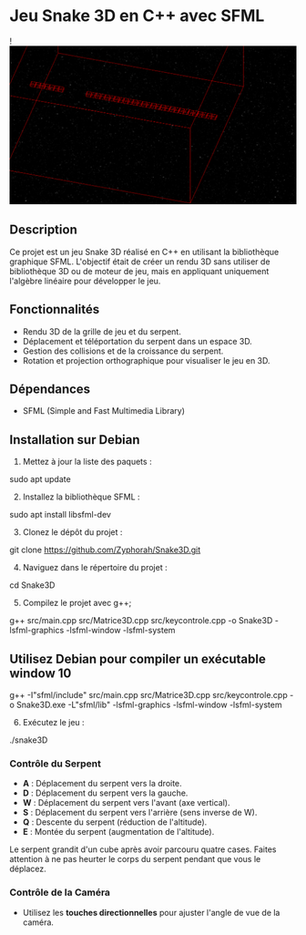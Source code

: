 # Jeu Snake 3D en C++ avec SFML
!![alt text](Game.png)

## Description
Ce projet est un jeu Snake 3D réalisé en C++ en utilisant la bibliothèque graphique SFML. L'objectif était de créer un rendu 3D sans utiliser de bibliothèque 3D ou de moteur de jeu, mais en appliquant uniquement l'algèbre linéaire pour développer le jeu.

## Fonctionnalités
- Rendu 3D de la grille de jeu et du serpent.
- Déplacement et téléportation du serpent dans un espace 3D.
- Gestion des collisions et de la croissance du serpent.
- Rotation et projection orthographique pour visualiser le jeu en 3D.

## Dépendances
- SFML (Simple and Fast Multimedia Library)

## Installation sur Debian

1. Mettez à jour la liste des paquets :

sudo apt update

2. Installez la bibliothèque SFML :

sudo apt install libsfml-dev

3. Clonez le dépôt du projet :

git clone https://github.com/Zyphorah/Snake3D.git

4. Naviguez dans le répertoire du projet :

cd Snake3D

5. Compilez le projet avec g++;

 g++ src/main.cpp src/Matrice3D.cpp src/keycontrole.cpp -o Snake3D -lsfml-graphics -lsfml-window -lsfml-system

 ## Utilisez Debian pour compiler un exécutable window 10 

 g++ -I"sfml/include" src/main.cpp src/Matrice3D.cpp src/keycontrole.cpp -o Snake3D.exe -L"sfml/lib" -lsfml-graphics -lsfml-window -lsfml-system

6. Exécutez le jeu :

./snake3D

### Contrôle du Serpent
- **A** : Déplacement du serpent vers la droite.
- **D** : Déplacement du serpent vers la gauche.
- **W** : Déplacement du serpent vers l'avant (axe vertical).
- **S** : Déplacement du serpent vers l'arrière (sens inverse de W).
- **Q** : Descente du serpent (réduction de l'altitude).
- **E** : Montée du serpent (augmentation de l'altitude).

Le serpent grandit d'un cube après avoir parcouru quatre cases. Faites attention à ne pas heurter le corps du serpent pendant que vous le déplacez.

### Contrôle de la Caméra
- Utilisez les **touches directionnelles** pour ajuster l'angle de vue de la caméra.
